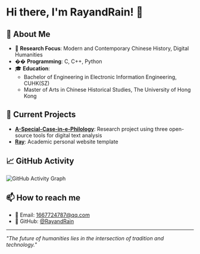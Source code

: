 # Hi there, I'm RayandRain! 👋

## 🚀 About Me
- 🔬 **Research Focus**: Modern and Contemporary Chinese History, Digital Humanities
- �� **Programming**: C, C++, Python
- 🎓 **Education**: 
  - Bachelor of Engineering in Electronic Information Engineering, CUHK(SZ)
  - Master of Arts in Chinese Historical Studies, The University of Hong Kong

## 🔬 Current Projects
- **[A-Special-Case-in-e-Philology](https://github.com/RayandRain/A-Special-Case-in-e-Philology)**: Research project using three open-source tools for digital text analysis
- **[Ray](https://github.com/RayandRain/Ray)**: Academic personal website template

## 📈 GitHub Activity
![GitHub Activity Graph](https://github-readme-activity-graph.vercel.app/graph?username=RayandRain&theme=redical)

## 📫 How to reach me
- 📧 Email: 1667724787@qq.com
- 🐙 GitHub: [@RayandRain](https://github.com/RayandRain)

---
*"The future of humanities lies in the intersection of tradition and technology."*
